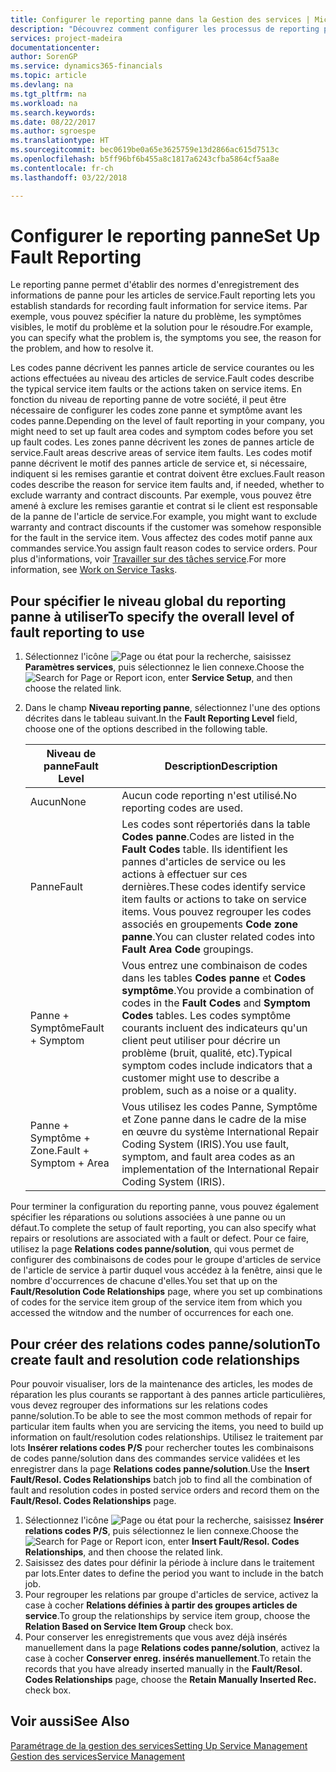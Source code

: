 ```yaml
---
title: Configurer le reporting panne dans la Gestion des services | Microsoft Docs
description: "Découvrez comment configurer les processus de reporting panne."
services: project-madeira
documentationcenter: 
author: SorenGP
ms.service: dynamics365-financials
ms.topic: article
ms.devlang: na
ms.tgt_pltfrm: na
ms.workload: na
ms.search.keywords: 
ms.date: 08/22/2017
ms.author: sgroespe
ms.translationtype: HT
ms.sourcegitcommit: bec0619be0a65e3625759e13d2866ac615d7513c
ms.openlocfilehash: b5ff96bf6b455a8c1817a6243cfba5864cf5aa8e
ms.contentlocale: fr-ch
ms.lasthandoff: 03/22/2018

---
```


# <a name="set-up-fault-reporting"></a><span data-ttu-id="93a70-103">Configurer le reporting panne</span><span class="sxs-lookup"><span data-stu-id="93a70-103">Set Up Fault Reporting</span></span>
<span data-ttu-id="93a70-104">Le reporting panne permet d'établir des normes d'enregistrement des informations de panne pour les articles de service.</span><span class="sxs-lookup"><span data-stu-id="93a70-104">Fault reporting lets you establish standards for recording fault information for service items.</span></span> <span data-ttu-id="93a70-105">Par exemple, vous pouvez spécifier la nature du problème, les symptômes visibles, le motif du problème et la solution pour le résoudre.</span><span class="sxs-lookup"><span data-stu-id="93a70-105">For example, you can specify what the problem is, the symptoms you see, the reason for the problem, and how to resolve it.</span></span>  

<span data-ttu-id="93a70-106">Les codes panne décrivent les pannes article de service courantes ou les actions effectuées au niveau des articles de service.</span><span class="sxs-lookup"><span data-stu-id="93a70-106">Fault codes describe the typical service item faults or the actions taken on service items.</span></span> <span data-ttu-id="93a70-107">En fonction du niveau de reporting panne de votre société, il peut être nécessaire de configurer les codes zone panne et symptôme avant les codes panne.</span><span class="sxs-lookup"><span data-stu-id="93a70-107">Depending on the level of fault reporting in your company, you might need to set up fault area codes and symptom codes before you set up fault codes.</span></span> <span data-ttu-id="93a70-108">Les zones panne décrivent les zones de pannes article de service.</span><span class="sxs-lookup"><span data-stu-id="93a70-108">Fault areas descrive areas of service item faults.</span></span> <span data-ttu-id="93a70-109">Les codes motif panne décrivent le motif des pannes article de service et, si nécessaire, indiquent si les remises garantie et contrat doivent être exclues.</span><span class="sxs-lookup"><span data-stu-id="93a70-109">Fault reason codes describe the reason for service item faults and, if needed, whether to exclude warranty and contract discounts.</span></span> <span data-ttu-id="93a70-110">Par exemple, vous pouvez être amené à exclure les remises garantie et contrat si le client est responsable de la panne de l'article de service.</span><span class="sxs-lookup"><span data-stu-id="93a70-110">For example, you might want to exclude warranty and contract discounts if the customer was somehow responsible for the fault in the service item.</span></span> <span data-ttu-id="93a70-111">Vous affectez des codes motif panne aux commandes service.</span><span class="sxs-lookup"><span data-stu-id="93a70-111">You assign fault reason codes to service orders.</span></span> <span data-ttu-id="93a70-112">Pour plus d'informations, voir [Travailler sur des tâches service](service-how-to-work-on-service-tasks.md).</span><span class="sxs-lookup"><span data-stu-id="93a70-112">For more information, see [Work on Service Tasks](service-how-to-work-on-service-tasks.md).</span></span>  

## <a name="to-specify-the-overall-level-of-fault-reporting-to-use"></a><span data-ttu-id="93a70-113">Pour spécifier le niveau global du reporting panne à utiliser</span><span class="sxs-lookup"><span data-stu-id="93a70-113">To specify the overall level of fault reporting to use</span></span>
1. <span data-ttu-id="93a70-114">Sélectionnez l'icône ![Page ou état pour la recherche](media/ui-search/search_small.png "Page ou état pour la recherche"), saisissez **Paramètres services**, puis sélectionnez le lien connexe.</span><span class="sxs-lookup"><span data-stu-id="93a70-114">Choose the ![Search for Page or Report](media/ui-search/search_small.png "Search for Page or Report icon") icon, enter **Service Setup**, and then choose the related link.</span></span> 
2. <span data-ttu-id="93a70-115">Dans le champ **Niveau reporting panne**, sélectionnez l'une des options décrites dans le tableau suivant.</span><span class="sxs-lookup"><span data-stu-id="93a70-115">In the **Fault Reporting Level** field, choose one of the options described in the following table.</span></span>  
  
    |<span data-ttu-id="93a70-116">**Niveau de panne**</span><span class="sxs-lookup"><span data-stu-id="93a70-116">**Fault Level**</span></span>|<span data-ttu-id="93a70-117">**Description**</span><span class="sxs-lookup"><span data-stu-id="93a70-117">**Description**</span></span>|  
    |------------|-------------|  
    |<span data-ttu-id="93a70-118">Aucun</span><span class="sxs-lookup"><span data-stu-id="93a70-118">None</span></span> | <span data-ttu-id="93a70-119">Aucun code reporting n'est utilisé.</span><span class="sxs-lookup"><span data-stu-id="93a70-119">No reporting codes are used.</span></span>|  
    |<span data-ttu-id="93a70-120">Panne</span><span class="sxs-lookup"><span data-stu-id="93a70-120">Fault</span></span> | <span data-ttu-id="93a70-121">Les codes sont répertoriés dans la table **Codes panne**.</span><span class="sxs-lookup"><span data-stu-id="93a70-121">Codes are listed in the **Fault Codes** table.</span></span> <span data-ttu-id="93a70-122">Ils identifient les pannes d'articles de service ou les actions à effectuer sur ces dernières.</span><span class="sxs-lookup"><span data-stu-id="93a70-122">These codes identify service item faults or actions to take on service items.</span></span> <span data-ttu-id="93a70-123">Vous pouvez regrouper les codes associés en groupements **Code zone panne**.</span><span class="sxs-lookup"><span data-stu-id="93a70-123">You can cluster related codes into **Fault Area Code** groupings.</span></span>|  
    |<span data-ttu-id="93a70-124">Panne + Symptôme</span><span class="sxs-lookup"><span data-stu-id="93a70-124">Fault + Symptom</span></span> | <span data-ttu-id="93a70-125">Vous entrez une combinaison de codes dans les tables **Codes panne** et **Codes symptôme**.</span><span class="sxs-lookup"><span data-stu-id="93a70-125">You provide a combination of codes in the **Fault Codes** and **Symptom Codes** tables.</span></span> <span data-ttu-id="93a70-126">Les codes symptôme courants incluent des indicateurs qu'un client peut utiliser pour décrire un problème (bruit, qualité, etc).</span><span class="sxs-lookup"><span data-stu-id="93a70-126">Typical symptom codes include indicators that a customer might use to describe a problem, such as a noise or a quality.</span></span>|  
    |<span data-ttu-id="93a70-127">Panne + Symptôme + Zone.</span><span class="sxs-lookup"><span data-stu-id="93a70-127">Fault + Symptom + Area</span></span> | <span data-ttu-id="93a70-128">Vous utilisez les codes Panne, Symptôme et Zone panne dans le cadre de la mise en œuvre du système International Repair Coding System (IRIS).</span><span class="sxs-lookup"><span data-stu-id="93a70-128">You use fault, symptom, and fault area codes as an implementation of the International Repair Coding System (IRIS).</span></span>|  
  
<span data-ttu-id="93a70-129">Pour terminer la configuration du reporting panne, vous pouvez également spécifier les réparations ou solutions associées à une panne ou un défaut.</span><span class="sxs-lookup"><span data-stu-id="93a70-129">To complete the setup of fault reporting, you can also specify what repairs or resolutions are associated with a fault or defect.</span></span> <span data-ttu-id="93a70-130">Pour ce faire, utilisez la page **Relations codes panne/solution**, qui vous permet de configurer des combinaisons de codes pour le groupe d'articles de service de l'article de service à partir duquel vous accédez à la fenêtre, ainsi que le nombre d'occurrences de chacune d'elles.</span><span class="sxs-lookup"><span data-stu-id="93a70-130">You set that up on the **Fault/Resolution Code Relationships** page, where you set up combinations of codes for the service item group of the service item from which you accessed the witndow and the number of occurrences for each one.</span></span>

## <a name="to-create-fault-and-resolution-code-relationships"></a><span data-ttu-id="93a70-131">Pour créer des relations codes panne/solution</span><span class="sxs-lookup"><span data-stu-id="93a70-131">To create fault and resolution code relationships</span></span>
<!--this needs to go in a working with topic-->
<span data-ttu-id="93a70-132">Pour pouvoir visualiser, lors de la maintenance des articles, les modes de réparation les plus courants se rapportant à des pannes article particulières, vous devez regrouper des informations sur les relations codes panne/solution.</span><span class="sxs-lookup"><span data-stu-id="93a70-132">To be able to see the most common methods of repair for particular item faults when you are servicing the items, you need to build up information on fault/resolution codes relationships.</span></span> <span data-ttu-id="93a70-133">Utilisez le traitement par lots **Insérer relations codes P/S** pour rechercher toutes les combinaisons de codes panne/solution dans des commandes service validées et les enregistrer dans la page **Relations codes panne/solution**.</span><span class="sxs-lookup"><span data-stu-id="93a70-133">Use the **Insert Fault/Resol. Codes Relationships** batch job to find all the combination of fault and resolution codes in posted service orders and record them on the **Fault/Resol. Codes Relationships** page.</span></span> 
  
1. <span data-ttu-id="93a70-134">Sélectionnez l'icône ![Page ou état pour la recherche](media/ui-search/search_small.png "Page ou état pour la recherche"), saisissez **Insérer relations codes P/S**, puis sélectionnez le lien connexe.</span><span class="sxs-lookup"><span data-stu-id="93a70-134">Choose the ![Search for Page or Report](media/ui-search/search_small.png "Search for Page or Report icon") icon, enter **Insert Fault/Resol. Codes Relationships**, and then choose the related link.</span></span>  
2. <span data-ttu-id="93a70-135">Saisissez des dates pour définir la période à inclure dans le traitement par lots.</span><span class="sxs-lookup"><span data-stu-id="93a70-135">Enter dates to define the period you want to include in the batch job.</span></span>  
3. <span data-ttu-id="93a70-136">Pour regrouper les relations par groupe d'articles de service, activez la case à cocher **Relations définies à partir des groupes articles de service**.</span><span class="sxs-lookup"><span data-stu-id="93a70-136">To group the relationships by service item group, choose the **Relation Based on Service Item Group** check box.</span></span>  
4. <span data-ttu-id="93a70-137">Pour conserver les enregistrements que vous avez déjà insérés manuellement dans la page **Relations codes panne/solution**, activez la case à cocher **Conserver enreg. insérés manuellement**.</span><span class="sxs-lookup"><span data-stu-id="93a70-137">To retain the records that you have already inserted manually in the **Fault/Resol. Codes Relationships** page, choose the **Retain Manually Inserted Rec.** check box.</span></span>  

## <a name="see-also"></a><span data-ttu-id="93a70-138">Voir aussi</span><span class="sxs-lookup"><span data-stu-id="93a70-138">See Also</span></span>
[<span data-ttu-id="93a70-139">Paramétrage de la gestion des services</span><span class="sxs-lookup"><span data-stu-id="93a70-139">Setting Up Service Management</span></span>](service-setup-service.md)  
[<span data-ttu-id="93a70-140">Gestion des services</span><span class="sxs-lookup"><span data-stu-id="93a70-140">Service Management</span></span>](service-service.md)  

